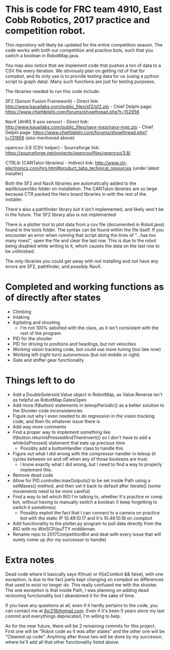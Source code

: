 # This is code for FRC team 4910, East Cobb Robotics, 2017 practice and competition robot.
This repository will likely be updated for the entire competition season. The code works with both our competition and practice bots, such that you switch a boolean in RobotMap.java.

You may also notice that we implement code that pushes a ton of data to a CSV file every iteration. We obviously plan on getting rid of that for compbot, and its only use is to provide testing data for us (using a python script to graph data). Many such functions are just for testing purposes.

The libraries needed to run this code include:

SF2 (Sensor Fusion Framework) - Direct link: http://www.kauailabs.com/public_files/sf2/sf2.zip - Chief Delphi page: https://www.chiefdelphi.com/forums/showthread.php?t=152956

NavX (AHRS 9 axis sensor) - Direct link: http://www.kauailabs.com/public_files/navx-mxp/navx-mxp.zip - Chief Delphi page: https://www.chiefdelphi.com/forums/showthread.php?t=131859 (also mentioned above)

opencsv-3.8 (CSV helper) - Sourceforge link: https://sourceforge.net/projects/opencsv/files/opencsv/3.8/

CTRLib (CANTalon libraries) - Indirect link: http://www.ctr-electronics.com/hro.html#product_tabs_technical_resources (under latest installer)

Both the SF2 and NavX libraries are automatically added to the wpilib/user/libs folder on installation. The CANTalon libraries are so large because CTR packed the Hero board libraries in with the rest of the installer.

There's also a pathfinder library but it isn't implemented, and likely won't be in the future. The SF2 library also is not implemented

There is a plotter tool to plot data from a csv file (documented in Robot.java) found in the tools folder. The syntax can be found within the file itself. If you encounter an error when running that script along the lines of "...has too many rows!", open the file and clear the last row. This is due to the robot being disabled while writing to it, which causes the data on the last row to be unfinished.

The only libraries you could get away with not installing and not have any errors are SF2, pathfinder, and possibly NavX.

# Completed and working functions as of directly after states
+ Climbing
+ Intaking
+ Agitating and shooting
  + I'm not 100% satisfied with the class, as it isn't consistant with the rest of the program.
+ PID for the shooter
+ PID for driving to positions and headings, but not velocities
+ Working vision tracking code, but could use more tuning (too late now)
+ Working left (right turn) autonomous (but not middle or right)
+ Gate and shifter gear functionality

# Things left to do
+ Add a DoubleSolenoid.Value object in RobotMap, as Value.Reverse isn't as helpful as RobotMap.GatesOpen
+ Add more if(button) statements in teleopPeriodic() as a better solution to the Shooter code inconsistencies
+ Figure out why I even needed to do regression in the vision tracking code, and then fix whatever issue there is
+ Add way more comments
+ Find a proper way to implement something like if(button.returnIsPressedAndThenInvert()) so I don't have to add a while(isPressed) statement that eats up precious time
  + Possibly add a buttonHandler class to handle this
+ Figure out what I did wrong with the compressor handler in teleop (it cycles between on and off when any of those booleans are true)
  + I know exactly what I did wrong, but I need to find a way to properly implement this.
+ Remove dead code
+ Allow for PID.controller.maxOutputs() to be set inside Path using a setMaxes() method, and then set it back to default after iterate() (some movements need to be more careful)
+ Find a way to tell which RIO I'm talking to, whether it's practice or comp bot, without having to manually switch a boolean (I keep forgetting to switch it sometimes)
  + Possibly exploit the fact that I can connect to a camera on practice bot with the static IP 10.49.10.17 and it's 10.49.10.18 on compbot
+ Add functionality to the plotter.py program to pull data directly from the RIO with no WinSCP/puTTY middleman.
+ Rename repo to 2017CompetitionBot and deal with every issue that will surely come up (for my successor to handle)

# Extra notes
Dead code where it basically says if(true) or if(isCombot && false), with one exception, is due to the fact parts kept changing on compbot so differences that used to exist no longer do. This really confused me with the shooter.
The one exception is that inside Path, I was planning on adding dead reckoning functionality but I abandoned it for the sake of time.

If you have any questions at all, even if it hardly pertains to the code, you can contact me at jbc218@gmail.com. Even if it's been 5 years since my last commit and everythings deprecated, I'm willing to help.

As for the near future, there will be 2 remaining commits for this project. First one will be "Robot code as it was after states" and the other one will be "Cleaned up code". Anything after those two will be done by my successor, where he'll add all that other functionality listed above.